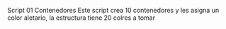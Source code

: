 Script 01 
Contenedores
Este script crea 10 contenedores y les asigna un color aletario, la estructura tiene 20 colres a tomar

